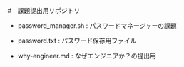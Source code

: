 #　課題提出用リポジトリ

- password_manager.sh : パスワードマネージャーの課題
- password.txt : パスワード保存用ファイル

- why-engineer.md : なぜエンジニアか？の提出用
